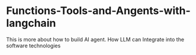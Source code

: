 # Functions-Tools-and-Angents-with-langchain
This is more about how to build AI agent.
  How LLM can Integrate into the software technologies 
